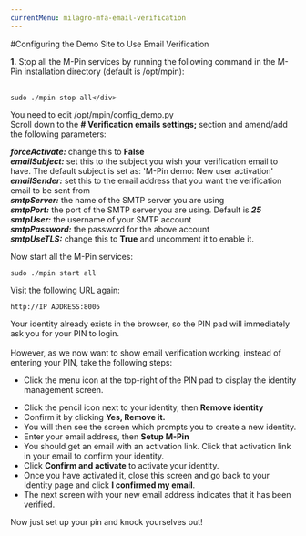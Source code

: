 ```yaml
---
currentMenu: milagro-mfa-email-verification
---
```


#Configuring the Demo Site to Use Email Verification

**1.** Stop all the M-Pin services by running the following command in the M-Pin installation directory (default is /opt/mpin):
</br></br>
```
sudo ./mpin stop all</div>
```

You need to edit /opt/mpin/config_demo.py
</br>
Scroll down to the **# Verification emails settings;** section and amend/add the following parameters:

**_forceActivate:_** change this to **False** </br>
**_emailSubject:_** set this to the subject you wish your verification email to have. The default subject is
set as: 'M-Pin demo: New user activation' </br>
**_emailSender:_** set this to the email address that you want the verification email to be sent from </br>
**_smtpServer:_** the name of the SMTP server you are using </br>
**_smtpPort:_** the port of the SMTP server you are using. Default is ***25***</br>
**_smtpUser:_** the username of your SMTP account</br>
**_smtpPassword:_** the password for the above account</br>
**_smtpUseTLS:_** change this to **True** and uncomment it to enable it.</br>

Now start all the M-Pin services:
```
sudo ./mpin start all
```
Visit the following URL again:

```
http://IP ADDRESS:8005
```

Your identity already exists in the browser, so the PIN pad will immediately ask you for your PIN to login.</br></br>
However, as we now want to show email verification working, instead of entering your PIN, take the following steps:

* Click the menu icon at the top-right of the PIN pad to display the identity management screen.
- Click the pencil icon next to your identity, then **Remove identity**
- Confirm it by clicking **Yes, Remove it.**
- You will then see the screen which prompts you to create a new identity.
- Enter your email address, then **Setup M-Pin**
- You should get an email with an activation link. Click that activation link in your email to confirm your identity.
- Click **Confirm and activate** to activate your identity.
- Once you have activated it, close this screen and go back to your Identity page and click **I confirmed my email**.
- The next screen with your new email address indicates that it has been verified.

Now just set up your pin and knock yourselves out!
